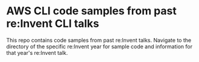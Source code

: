 # AWS CLI code samples from past re:Invent CLI talks

This repo contains code samples from past re:Invent talks. Navigate to
the directory of the specific re:Invent year for sample code and information
for that year's re:Invent talk. 
